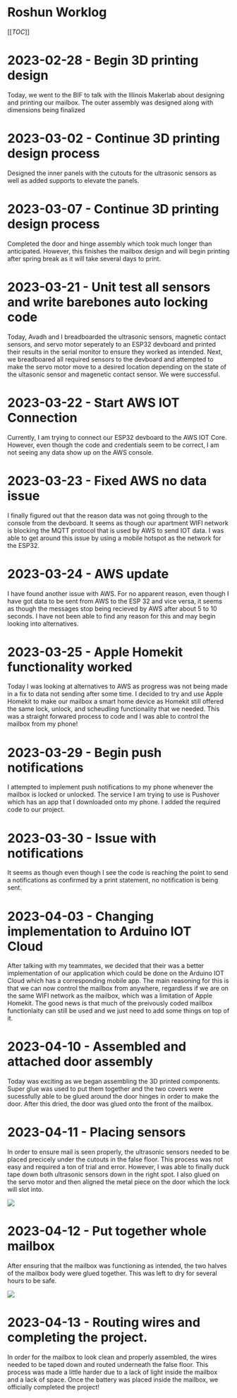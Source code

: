 # Roshun Worklog

[[_TOC_]]

# 2023-02-28 - Begin 3D printing design

Today, we went to the BIF to talk with the Illinois Makerlab about designing and printing our mailbox. The
outer assembly was designed along with dimensions being finalized

# 2023-03-02 - Continue 3D printing design process

Designed the inner panels with the cutouts for the ultrasonic sensors as well as added supports to elevate
the panels.

# 2023-03-07 - Continue 3D printing design process

Completed the door and hinge assembly which took much longer than anticipated. However, this finishes
the mailbox design and will begin printing after spring break as it will take several days to print.


# 2023-03-21 - Unit test all sensors and write barebones auto locking code

Today, Avadh and I breadboarded the ultrasonic sensors, magnetic contact sensors, and servo motor seperately
to an ESP32 devboard and printed their results in the serial monitor to ensure they worked as intended.
Next, we breadboared all required sensors to the devboard and attempted to make the servo motor move
to a desired location depending on the state of the ultasonic sensor and magenetic contact sensor. We
were successful.

# 2023-03-22 - Start AWS IOT Connection

Currently, I am trying to connect our ESP32 devboard to the AWS IOT Core. However, even though the code
and credentials seem to be correct, I am not seeing any data show up on the AWS console.

# 2023-03-23 - Fixed AWS no data issue

I finally figured out that the reason data was not going through to the console from the devboard. 
It seems as though our apartment WIFI network is blocking the MQTT protocol that is used by AWS
to send IOT data. I was able to get around this issue by using a mobile hotspot as the network for the 
ESP32.

# 2023-03-24 - AWS update

I have found another issue with AWS. For no apparent reason, even though I have got data to be sent from
AWS to the ESP 32 and vice versa, it seems as though the messages stop being recieved by AWS after about
5 to 10 seconds. I have not been able to find any reason for this and may begin looking into alternatives.

# 2023-03-25 - Apple Homekit functionality worked

Today I was looking at alternatives to AWS as progress was not being made in a fix to data not sending after
some time. I decided to try and use Apple Homekit to make our mailbox a smart home device as Homekit
still offered the same lock, unlock, and scheudling functionality that we needed. This was a straight
forwared process to code and I was able to control the mailbox from my phone!

# 2023-03-29 - Begin push notifications

I attempted to implement push notifications to my phone whenever the mailbox is locked or unlocked. The service
I am trying to use is Pushover which has an app that I downloaded onto my phone. I added the required code
to our project.


# 2023-03-30 - Issue with notifications

It seems as though even though I see the code is reaching the point to send a notifications as confirmed
by a print statement, no notification is being sent.

# 2023-04-03 - Changing implementation to Arduino IOT Cloud

After talking with my teammates, we decided that their was a better implementation of our application which 
could be done on the Arduino IOT Cloud which has a corresponding mobile app. The main reasoning for this
is that we can now control the mailbox from anywhere, regardless if we are on the same WIFI network as
the mailbox, which was a limitation of Apple Homekit. The good news is that much of the preivously coded
mailbox functionlaity can still be used and we just need to add some things on top of it.

# 2023-04-10 - Assembled and attached door assembly

Today was exciting as we began assembling the 3D printed components. Super glue was used to put them together
and the two covers were sucessfully able to be glued around the door hinges in order to make the door.
After this dried, the door was glued onto the front of the mailbox.

# 2023-04-11 - Placing sensors

In order to ensure mail is seen properly, the ultrasonic sensors needed to be placed precicely under
the cutouts in the false floor. This process was not easy and required a ton of trial and error.
However, I was able to finally duck tape down both ultrasonic sensors down in the right spot. I also
glued on the servo motor and then aligned the metal piece on the door which the lock will slot into.

![](https://github.com/avadhnpatel/ECE-445-Team-26/blob/main/notebooks/Roshun/Screenshot%202023-05-03%20at%205.39.06%20PM.png)

# 2023-04-12 - Put together whole mailbox

After ensuring that the mailbox was functioning as intended, the two halves of the mailbox body were 
glued together. This was left to dry for several hours to be safe.

![](https://github.com/avadhnpatel/ECE-445-Team-26/blob/main/notebooks/Roshun/Screenshot%202023-05-03%20at%205.43.17%20PM.png)

# 2023-04-13 - Routing wires and completing the project.

In order for the mailbox to look clean and properly assembled, the wires needed to be taped down and 
routed underneath the false floor. This process was made a little harder due to a lack of light inside
the mailbox and a lack of space. Once the battery was placed inside the mailbox, we officially completed
the project!






  
